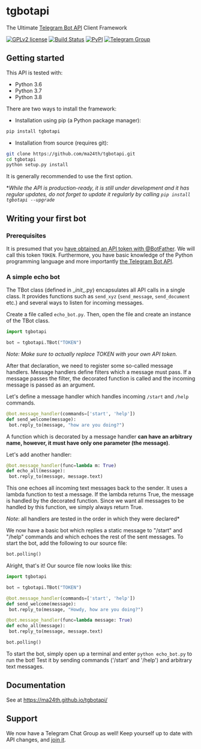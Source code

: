 # tgbotapi

The Ultimate [Telegram Bot API](https://core.telegram.org/bots/api) Client Framework

[![GPLv2 license](https://img.shields.io/badge/LICENSE-GPLv2-red)](https://github.com/ma24th/tgbotapi/blob/master/LICENSE)
[![Build Status](https://travis-ci.com/ma24th/tgbotapi.svg?branch=master)](https://travis-ci.com/ma24th/tgbotapi)
[![PyPI](https://img.shields.io/badge/PyPI-v4.0.0-yellow.svg)](https://pypi.org/project/tgbotapi/)
[![Telegram Group](https://img.shields.io/badge/Telegram-Group-blue.svg)](https://telegram.me/@grid9x)

## Getting started

This API is tested with:

* Python 3.6
* Python 3.7
* Python 3.8

There are two ways to install the framework:

* Installation using pip (a Python package manager):

```bash
pip install tgbotapi
```

* Installation from source (requires git):

```bash
git clone https://github.com/ma24th/tgbotapi.git
cd tgbotapi
python setup.py install
```

It is generally recommended to use the first option.

**While the API is production-ready, it is still under development and it has regular updates, do not forget to update it regularly by calling `pip install tgbotapi --upgrade`*

## Writing your first bot

### Prerequisites

It is presumed that you [have obtained an API token with @BotFather](https://core.telegram.org/bots#botfather). We will call this token `TOKEN`.
Furthermore, you have basic knowledge of the Python programming language and more importantly [the Telegram Bot API](https://core.telegram.org/bots/api).

### A simple echo bot

The TBot class (defined in \__init__.py) encapsulates all API calls in a single class. It provides functions such as `send_xyz` (`send_message`, `send_document` etc.) and several ways to listen for incoming messages.

Create a file called `echo_bot.py`.
Then, open the file and create an instance of the TBot class.

```python
import tgbotapi

bot = tgbotapi.TBot("TOKEN")
```

*Note: Make sure to actually replace TOKEN with your own API token.*

After that declaration, we need to register some so-called message handlers. Message handlers define filters which a message must pass. If a message passes the filter, the decorated function is called and the incoming message is passed as an argument.

Let's define a message handler which handles incoming `/start` and `/help` commands.

```python
@bot.message_handler(commands=['start', 'help'])
def send_welcome(message):
 bot.reply_to(message, "how are you doing?")
```

A function which is decorated by a message handler __can have an arbitrary name, however, it must have only one parameter (the message)__.

Let's add another handler:

```python
@bot.message_handler(func=lambda m: True)
def echo_all(message):
 bot.reply_to(message, message.text)
```

This one echoes all incoming text messages back to the sender. It uses a lambda function to test a message. If the lambda returns True, the message is handled by the decorated function. Since we want all messages to be handled by this function, we simply always return True.

_Note_: all handlers are tested in the order in which they were declared*

We now have a basic bot which replies a static message to "/start" and "/help" commands and which echoes the rest of the sent messages. To start the bot, add the following to our source file:

```python
bot.polling()
```

Alright, that's it! Our source file now looks like this:

```python
import tgbotapi

bot = tgbotapi.TBot("TOKEN")

@bot.message_handler(commands=['start', 'help'])
def send_welcome(message):
 bot.reply_to(message, "Howdy, how are you doing?")

@bot.message_handler(func=lambda message: True)
def echo_all(message):
 bot.reply_to(message, message.text)

bot.polling()
```

To start the bot, simply open up a terminal and enter `python echo_bot.py` to run the bot! Test it by sending commands ('/start' and '/help') and arbitrary text messages.

## Documentation

See at <https://ma24th.github.io/tgbotapi/>

## Support

We now have a Telegram Chat Group as well! Keep yourself up to date with API changes, and [join it](https://t.me/grid9x).
